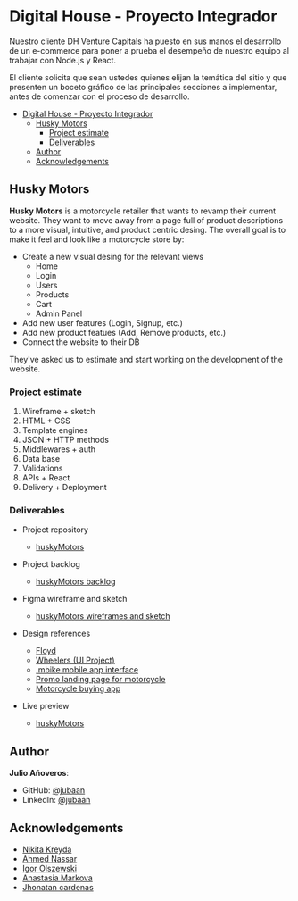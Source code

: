 # Digital House - Proyecto Integrador

Nuestro cliente DH Venture Capitals ha puesto en sus manos el desarrollo de un e-commerce para poner a prueba el desempeño de nuestro equipo al trabajar con Node.js y React.

El cliente solicita que sean ustedes quienes elijan la temática del sitio
y que presenten un boceto gráfico de las principales secciones a implementar, antes de comenzar con el proceso de desarrollo.

- [Digital House - Proyecto Integrador](#digital-house---proyecto-integrador)
  - [Husky Motors](#husky-motors)
    - [Project estimate](#project-estimate)
    - [Deliverables](#deliverables)
  - [Author](#author)
  - [Acknowledgements](#acknowledgements)

## Husky Motors

**Husky Motors** is a motorcycle retailer that wants to revamp their current website. They want to move away from a page full of product descriptions to a more visual, intuitive, and product centric desing. The overall goal is to make it feel and look like a motorcycle store by:

- Create a new visual desing for the relevant views
  - Home
  - Login
  - Users
  - Products
  - Cart
  - Admin Panel
- Add new user features (Login, Signup, etc.)
- Add new product featues (Add, Remove products, etc.)
- Connect the website to their DB

They've asked us to estimate and start working on the development of the website. 

### Project estimate

1. Wireframe + sketch
2. HTML + CSS
3. Template engines
4. JSON + HTTP methods
5. Middlewares + auth
6. Data base
7. Validations
8. APIs + React
9. Delivery + Deployment

### Deliverables

- Project repository

  - [huskyMotors](https://github.com/jubaan/husky)

- Project backlog

   - [huskyMotors backlog](https://github.com/users/jubaan/projects/2)

- Figma wireframe and sketch

    - [huskyMotors wireframes and sketch](https://www.figma.com/file/48XzmI02xliSS4ZhjmtDwD/Husky-Motors?node-id=20%3A388)

- Design references

    - [Floyd](https://www.behance.net/gallery/135126051/FLOYD-CO-E-commerce-redesign?tracking_source=search_projects_recommended%7Cecommerce%20ux%20web%20design)
    - [Wheelers (UI Project)](https://www.behance.net/gallery/131396637/Wheelers-(UI-Project)?tracking_source=search_projects_recommended%7Cecommerce%20ux%20web%20design%20motorcycle)
    - [.mbike mobile app interface](https://www.behance.net/gallery/129897899/mbike-mobile-app-interface?tracking_source=search_projects_recommended%7Cecommerce%20ux%20web%20design%20motorcycle)
    - [Promo landing page for motorcycle](https://www.behance.net/gallery/134483585/Promo-landing-for-motorcycle-promo-sajt-dlja-motocikla?tracking_source=search_projects_recommended%7Cmotorcycle)
    - [Motorcycle buying app](https://www.behance.net/gallery/136112471/Motorcycle-buying-app?tracking_source=search_projects_recommended%7Cmotorcycle)
 
- Live preview

  - [huskyMotors](#)
## Author

**Julio Añoveros**:
- GitHub: [@jubaan](https://github.com/jubaan)
- LinkedIn: [@jubaan](https://linkedin.com/in/jubaan)

## Acknowledgements

- [Nikita Kreyda](https://www.behance.net/leogoggins)
- [Ahmed Nassar](https://www.behance.net/a7mednassar)
- [Igor Olszewski](https://www.behance.net/igorolszewski2)
- [Anastasia Markova](https://www.behance.net/anastasmarkova)
- [Jhonatan cardenas](https://www.behance.net/jhonatan_artist23)